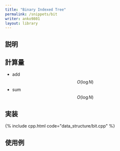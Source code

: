 ```yaml
---
title: "Binary Indexed Tree"
permalink: /snippets/bit
writer: anko9801
layout: library
---
```


## 説明

## 計算量

- add $$O(\log N)$$
- sum $$O(\log N)$$

## 実装

{% include cpp.html code="data_structure/bit.cpp" %}

## 使用例

